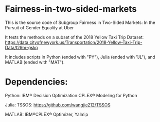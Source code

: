 # Fairness-in-two-sided-markets

This is the source code of Subgroup Fairness in Two-Sided Markets: In the Pursuit of Gender Equality at Uber

It tests the methods on a subset of the 2018 Yellow Taxi Trip Dataset: https://data.cityofnewyork.us/Transportation/2018-Yellow-Taxi-Trip-Data/t29m-gskq

It includes scripts in Python (ended with "PY"), Julia (ended with "JL"), and MATLAB (ended with "MAT").

# Dependencies:
Python: 
IBM® Decision Optimization CPLEX® Modeling for Python

Julia:
TSSOS: https://github.com/wangjie212/TSSOS

MATLAB:
IBM®CPLEX® Optimizer, 
Yalmip
